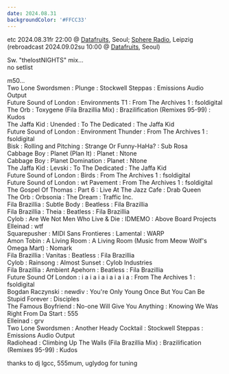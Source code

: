 ```yaml
---
date: 2024.08.31
backgroundColor: '#FFCC33'
---
```


etc 2024.08.31fr 22:00 @ [Datafruits](http://www.datafruits.fm/), Seoul; [Sphere Radio](http://www.sphere-radio.net/), Leipzig  
(rebroadcast 2024.09.02su 10:00 @ [Datafruits](http://www.datafruits.fm/), Seoul)  

Sw. "thelostNIGHTS" mix...  
no setlist  

m50...  
Two Lone Swordsmen : Plunge : Stockwell Steppas : Emissions Audio Output  
Future Sound of London : Environments T1 : From The Archives 1 : fsoldigital  
The Orb : Toxygene (Fila Brazillia Mix) : Brazilification (Remixes 95-99) : Kudos  
The Jaffa Kid : Unended : To The Dedicated : The Jaffa Kid  
Future Sound of London : Environment Thunder : From The Archives 1 : fsoldigital  
Bisk : Rolling and Pitching : Strange Or Funny-HaHa? : Sub Rosa  
Cabbage Boy : Planet (Plan It) : Planet : Ntone  
Cabbage Boy : Planet Domination : Planet : Ntone  
The Jaffa Kid : Levski : To The Dedicated : The Jaffa Kid  
Future Sound of London : Birds : From The Archives 1 : fsoldigital  
Future Sound of London : wt Pavement : From The Archives 1 : fsoldigital  
The Gospel Of Thomas : Part 6 : Live At The Jazz Cafe : Drab Queen  
The Orb : Orbsonia : The Dream : Traffic Inc.  
Fila Brazillia : Subtle Body : Beatless : Fila Brazillia  
Fila Brazillia : Theia : Beatless : Fila Brazillia  
Cylob : Are We Not Men Who Live & Die : IDMEMO : Above Board Projects  
Elleinad : wtf  
Squarepusher : MIDI Sans Frontieres : Lamental : WARP  
Amon Tobin : A Living Room : A Living Room (Music from Meow Wolf's Omega Mart) : Nomark  
Fila Brazillia : Vanitas : Beatless : Fila Brazillia  
Cylob : Rainsong : Almost Sunset : Cylob Industries  
Fila Brazillia : Ambient Apehorn : Beatless : Fila Brazillia  
Future Sound Of London : i a i a i a i a i a i a : From The Archives 1 : fsoldigital  
Bogdan Raczynski : newdiv : You're Only Young Once But You Can Be Stupid Forever : Disciples  
The Famous Boyfriend : No-one Will Give You Anything : Knowing We Was Right From Da Start : 555  
Elleinad : grv  
Two Lone Swordsmen : Another Heady Cocktail : Stockwell Steppas : Emissions Audio Output  
Radiohead : Climbing Up The Walls (Fila Brazillia Mix) : Brazilification (Remixes 95-99) : Kudos  

thanks to dj lgcc, 555mum, uglydog for tuning